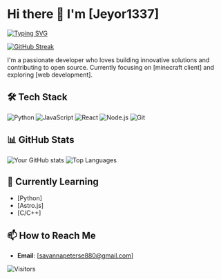 # Hi there 👋 I'm [Jeyor1337]

[![Typing SVG](https://readme-typing-svg.demolab.com/?lines=Welcome+to+my+profile!;Full-stack+developer;Open+source+enthusiast)](https://git.io/typing-svg)

[![GitHub Streak](https://streak-stats.demolab.com/?user=Jeyor1337)](https://git.io/streak-stats)

I'm a passionate developer who loves building innovative solutions and contributing to open source. Currently focusing on [minecraft client] and exploring [web development].

## 🛠️ Tech Stack
![Python](https://img.shields.io/badge/Kotlin-3776AB?style=for-the-badge&logo=kotlin&logoColor=white)
![JavaScript](https://img.shields.io/badge/JavaScript-F7DF1E?style=for-the-badge&logo=javascript&logoColor=black)
![React](https://img.shields.io/badge/React-20232A?style=for-the-badge&logo=react&logoColor=61DAFB)
![Node.js](https://img.shields.io/badge/Node.js-339933?style=for-the-badge&logo=nodedotjs&logoColor=white)
![Git](https://img.shields.io/badge/Git-F05032?style=for-the-badge&logo=git&logoColor=white)

## 📊 GitHub Stats
![Your GitHub stats](https://github-readme-stats.vercel.app/api?username=Jeyor1337&show_icons=true&theme=default)
![Top Languages](https://github-readme-stats.vercel.app/api/top-langs/?username=Jeyor1337&layout=compact)

## 🌱 Currently Learning
- [Python]
- [Astro.js]
- [C/C++]

## 📫 How to Reach Me
- **Email**: [savannapeterse880@gmail.com]

![Visitors](https://visitor-badge.laobi.icu/badge?page_id=Jeyor1337.Jeyor1337)
